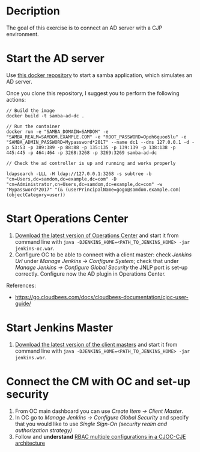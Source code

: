 # Decription

The goal of this exercise is to connect an AD server with a CJP environment.

# Start the AD server

Use [this docker repository](https://github.com/fbelzunc/docker-samba-ad-dc) to start a samba application, which simulates an AD server.

Once you clone this repository, I suggest you to perform the following actions:

```
// Build the image
docker build -t samba-ad-dc .

// Run the container
docker run -e "SAMBA_DOMAIN=SAMDOM" -e "SAMBA_REALM=SAMDOM.EXAMPLE.COM" -e "ROOT_PASSWORD=Opoh6quoo5lu" -e "SAMBA_ADMIN_PASSWORD=Mypassword*2017" --name dc1 --dns 127.0.0.1 -d -p 53:53 -p 389:389 -p 88:88 -p 135:135 -p 139:139 -p 138:138 -p 445:445 -p 464:464 -p 3268:3268 -p 3269:3269 samba-ad-dc

// Check the ad controller is up and running and works properly

ldapsearch -LLL -H ldap://127.0.0.1:3268 -s subtree -b "cn=Users,dc=samdom,dc=example,dc=com" -D "cn=Administrator,cn=Users,dc=samdom,dc=example,dc=com" -w "Mypassword*2017" "(& (userPrincipalName=gogo@samdom.example.com)(objectCategory=user))
```

# Start Operations Center

1. [Download the latest version of Operations Center](https://nectar-downloads.cloudbees.com/cjoc/rolling/war/2.73.2.1/jenkins-oc.war) and start it from command line with `java -DJENKINS_HOME=<PATH_TO_JENKINS_HOME> -jar jenkins-oc.war`.
2. Configure OC to be able to connect with a client master: check *Jenkins Url* under *Manage Jenkins -> Configure System*; check that under *Manage Jenkins -> Configure Global Security* the JNLP port is set-up correctly. Configure now the AD plugin in Operations Center.

References: 

* https://go.cloudbees.com/docs/cloudbees-documentation/cjoc-user-guide/

# Start Jenkins Master

1. [Download the latest version of the client masters](https://nectar-downloads.cloudbees.com/cjoc/rolling/war/2.73.2.1/jenkins-oc.war) and start it from command line with `java -DJENKINS_HOME=<PATH_TO_JENKINS_HOME> -jar jenkins.war`.

# Connect the CM with OC and set-up security

1. From OC main dashboard you can use *Create Item -> Client Master*.
2. In OC go to *Manage Jenkins -> Configure Global Security* and specify that you would like to use *Single Sign-On (security realm and authorization strategy)*
3. Follow and **understand** [RBAC multiple configurations in a CJOC-CJE architecture](https://support.cloudbees.com/hc/en-us/articles/223657648-RBAC-multiple-configurations-in-a-CJOC-CJE-architecture)





